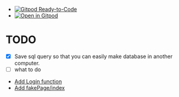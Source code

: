 * [![Gitpod Ready-to-Code](https://img.shields.io/badge/Gitpod-ready--to--code-blue?logo=gitpod)](https://gitpod.io/#https://github.com/<your-org>/<your-project>)
* [![Open in Gitpod](https://gitpod.io/button/open-in-gitpod.svg)](https://gitpod.io/#https://github.com/Aaaaiiiiiee/familly_blog_practice)

# TODO
- [x] Save sql query so that you can easily make database in another computer.
- [ ] what to do

* [Add Login function](https://github.com/Aaaaiiiiiee/family_blog_practice/commit/85781019622bdefd4c0ad1e584f2f984ebc3ab0e)
* [Add fakePage/index](https://github.com/Aaaaiiiiiee/family_blog_practice/commit/e1db4f6fb1f6554a42af01ce340b66b518748334)